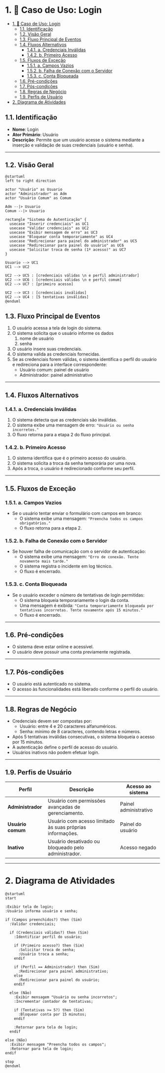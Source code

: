 # 1. 🎯 Caso de Uso: Login

- [1. 🎯 Caso de Uso: Login](#1--caso-de-uso-login)
  - [1.1. Identificação](#11-identificação)
  - [1.2. Visão Geral](#12-visão-geral)
  - [1.3. Fluxo Principal de Eventos](#13-fluxo-principal-de-eventos)
  - [1.4. Fluxos Alternativos](#14-fluxos-alternativos)
    - [1.4.1. a. Credenciais Inválidas](#141-a-credenciais-inválidas)
    - [1.4.2. b. Primeiro Acesso](#142-b-primeiro-acesso)
  - [1.5. Fluxos de Exceção](#15-fluxos-de-exceção)
    - [1.5.1. a. Campos Vazios](#151-a-campos-vazios)
    - [1.5.2. b. Falha de Conexão com o Servidor](#152-b-falha-de-conexão-com-o-servidor)
    - [1.5.3. c. Conta Bloqueada](#153-c-conta-bloqueada)
  - [1.6. Pré-condições](#16-pré-condições)
  - [1.7. Pós-condições](#17-pós-condições)
  - [1.8. Regras de Negócio](#18-regras-de-negócio)
  - [1.9. Perfis de Usuário](#19-perfis-de-usuário)
- [2. Diagrama de Atividades](#2-diagrama-de-atividades)

## 1.1. Identificação

- **Nome**: Login
- **Ator Primário**: Usuário
- **Descrição**: Permite que um usuário acesse o sistema mediante a inserção e validação de suas credenciais (usuário e senha).

---

## 1.2. Visão Geral

```puml
@startuml
left to right direction

actor "Usuário" as Usuario
actor "Administrador" as Adm
actor "Usuário Comum" as Comum

Adm --|> Usuario
Comum --|> Usuario

rectangle "Sistema de Autenticação" {
  usecase "Inserir credenciais" as UC1
  usecase "Validar credenciais" as UC2
  usecase "Exibir mensagem de erro" as UC3
  usecase "Bloquear conta temporariamente" as UC4
  usecase "Redirecionar para painel do administrador" as UC5
  usecase "Redirecionar para painel do usuário" as UC6
  usecase "Solicitar troca de senha (1º acesso)" as UC7
}

Usuario --> UC1
UC1 --> UC2

UC2 --> UC5 : [credenciais válidas \n e perfil administrador]
UC2 --> UC6 : [credenciais válidas \n e perfil comum]
UC2 --> UC7 : [primeiro acesso]

UC2 --> UC3 : [credenciais inválidas]
UC2 --> UC4 : [5 tentativas inválidas]
@enduml
```

## 1.3. Fluxo Principal de Eventos

1. O usuário acessa a tela de login do sistema.
2. O sistema solicita que o usuário informe os dados
   1. nome de usuário
   2. senha
3. O usuário insere suas credenciais.
4. O sistema valida as credenciais fornecidas.
5. Se as credenciais forem válidas, o sistema identifica o perfil do usuário e redireciona para a interface correspondente:
   - Usuário comum: painel de usuário
   - Administrador: painel administrativo

---

## 1.4. Fluxos Alternativos

### 1.4.1. a. Credenciais Inválidas

1. O sistema detecta que as credenciais são inválidas.
2. O sistema exibe uma mensagem de erro: `"Usuário ou senha incorretos."`
3. O fluxo retorna para a etapa 2 do fluxo principal.

### 1.4.2. b. Primeiro Acesso

1. O sistema identifica que é o primeiro acesso do usuário.
2. O sistema solicita a troca da senha temporária por uma nova.
3. Após a troca, o usuário é redirecionado conforme seu perfil.

---

## 1.5. Fluxos de Exceção

### 1.5.1. a. Campos Vazios

- Se o usuário tentar enviar o formulário com campos em branco:
  - O sistema exibe uma mensagem: `"Preencha todos os campos obrigatórios."`
  - O fluxo retorna para a etapa 2.

### 1.5.2. b. Falha de Conexão com o Servidor

- Se houver falha de comunicação com o servidor de autenticação:
  - O sistema exibe uma mensagem: `"Erro de conexão. Tente novamente mais tarde."`
  - O sistema registra o incidente em log técnico.
  - O fluxo é encerrado.

### 1.5.3. c. Conta Bloqueada

- Se o usuário exceder o número de tentativas de login permitidas:
  - O sistema bloqueia temporariamente o login da conta.
  - Uma mensagem é exibida: `"Conta temporariamente bloqueada por tentativas incorretas. Tente novamente após 15 minutos."`
  - O fluxo é encerrado.

---

## 1.6. Pré-condições

- O sistema deve estar online e acessível.
- O usuário deve possuir uma conta previamente registrada.

---

## 1.7. Pós-condições

- O usuário está autenticado no sistema.
- O acesso às funcionalidades está liberado conforme o perfil do usuário.

---

## 1.8. Regras de Negócio

- Credenciais devem ser compostas por:
  - Usuário: entre 4 e 20 caracteres alfanuméricos.
  - Senha: mínimo de 8 caracteres, contendo letras e números.
- Após 5 tentativas inválidas consecutivas, o sistema bloqueia o acesso por 15 minutos.
- A autenticação define o perfil de acesso do usuário.
- Usuários inativos não podem efetuar login.

---

## 1.9. Perfis de Usuário

| Perfil            | Descrição                                                 | Acesso ao sistema     |
| ----------------- | --------------------------------------------------------- | --------------------- |
| **Administrador** | Usuário com permissões avançadas de gerenciamento.        | Painel administrativo |
| **Usuário comum** | Usuário com acesso limitado às suas próprias informações. | Painel do usuário     |
| **Inativo**       | Usuário desativado ou bloqueado pelo administrador.       | Acesso negado         |

---

# 2. Diagrama de Atividades

```plantuml
@startuml
start

:Exibir tela de login;
:Usuário informa usuário e senha;

if (Campos preenchidos?) then (Sim)
  :Validar credenciais;

  if (Credenciais válidas?) then (Sim)
    :Identificar perfil do usuário;

    if (Primeiro acesso?) then (Sim)
      :Solicitar troca de senha;
      :Usuário troca a senha;
    endif

    if (Perfil == Administrador) then (Sim)
      :Redirecionar para painel administrativo;
    else
      :Redirecionar para painel do usuário;
    endif

  else (Não)
    :Exibir mensagem "Usuário ou senha incorretos";
    :Incrementar contador de tentativas;

    if (Tentativas >= 5?) then (Sim)
      :Bloquear conta por 15 minutos;
    endif

    :Retornar para tela de login;
  endif

else (Não)
  :Exibir mensagem "Preencha todos os campos";
  :Retornar para tela de login;
endif

stop
@enduml
```
